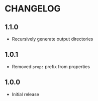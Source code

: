 # CHANGELOG

## 1.1.0

- Recursively generate output directories

## 1.0.1

- Removed `prop:` prefix from properties

## 1.0.0

- Initial release